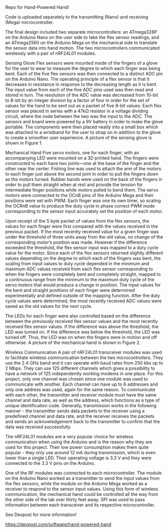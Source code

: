 Repo for Hand-Powered Hand!

Code is uploaded separately to the transmitting (Nano) and receiving (Mega) microcontroller.

The final design included two separate microcontrollers: an ATmega328P on the Arduino Nano on the user side to take the flex sensor readings, and an ATmega2560 on the Arduino Mega on the mechanical side to translate the sensor data into hand motion. The two microcontrollers communicated wirelessly with a pair of nRF24L01 modules.

Sensing Glove
Flex sensors were mounted inside of the fingers of a glove for the user to wear to measure the degree to which each finger was being bent. Each of the five flex sensors was then connected to a distinct ADC pin on the Arduino Nano. The operating principle of a flex sensor is that it decreases in resistance in response to the decreasing length as it is bent. The input value from each of the five ADC pins used was then read and stored in turn. The resolution of the ADC value was decreased from 10-bit to 8-bit by an integer division by a factor of four in order for the set of values for the hand to be sent out as a packet of five 8-bit values. Each flex sensor was placed in series with a 47kΩ resistor in a voltage dividing circuit, where the node between the two was the input to the ADC. The sensors and board were powered by a 9V battery in order to make the glove portable. The components were then placed neatly into a small box which was attached to a wristband for the user to strap on in addition to the glove to create a smoother user experience. A picture of the sensing glove is shown in Figure 1.

Mechanical Hand
Five servo motors, one for each finger, with an accompanying LED were mounted on a 3D printed hand. The fingers were constructed to each have two joints—one at the base of the finger and the other near the center. Fishing line was used to attach the arm of the motors to each finger just above the second joint in order to pull the fingers down as the motors turned. Rubber bands were used on the back of the fingers in order to pull them straight when at rest and provide the tension for intermediate finger positions while motors pulled to bend them. The servo motors were connected to the OCnB pins of the Arduino Mega and their positions were set with PWM. Each finger was one its own timer, so scaling the OCRnB value to produce the duty cycle in phase correct PWM mode corresponding to the sensor input accurately set the position of each motor.

Upon receipt of the 5 byte packet of values from the flex sensors, the values for each finger were first compared with the values received in the previous packet. If the most recently received value for a given finger was under the threshold of three units away from the old value, no change of the corresponding motor’s position was made. However if the difference exceeded the threshold, the flex sensor input was mapped to a duty cycle value for the motor. Since each of the flex sensors returned slightly different values depending on the degree to which each of the fingers was bent, the scaling from input values to duty cycle depended in the minimum and maximum ADC values received from each flex sensor corresponding to when the fingers were completely bent and completely straight, mapped to a continuous range from the minimum to the maximum duty cycle of the servo motors that would produce a change in position. The input values for the bent and straight positions of each finger were determined experimentally and defined outside of the mapping function. After the duty cycle values were determined, the most recently received ADC values were saved as the old values for the next cycle.

The LEDs for each finger were also controlled based on the difference between the previously received flex sensor values and the most recently received flex sensor values. If the difference was above the threshold, the LED was turned on. If the difference was below the threshold, the LED was turned off. Thus, the LED was on when the fingers were in motion and off otherwise. A picture of the mechanical hand is shown in Figure 2.

Wireless Communication
A pair of nRF24L01 transceiver modules was used to facilitate wireless communication between the two microcontrollers. They use the 2.4 GHz band and it can operate with baud rates from 250 kbs up to 2 Mbps. They can use 125 different channels which gives a possibility to have a network of 125 independently working modems in one place. For this project, only one channel was chosen since one module was used to communicate with another. Each channel can have up to 6 addresses and only one address was used, again for the same reason. To communicate with each other, the transmitter and receiver module must have the same channel and data rate, as well as the address, which functions as a type of unique identification code. Generally, transmission works in the following manner - the transmitter sends data packets to the receiver using a predefined channel and data rate, and the receiver receives the packets and sends an acknowledgement back to the transmitter to confirm that the data was received successfully.

The nRF24L01 modules are a very popular choice for wireless communication when using the Arduino and is the reason why they are used for this project. Their low power consumption makes them quite popular - they only use around 12 mA during transmission, which is even lower than a single LED. Their operating voltage is 3.3 V and they were connected to the 3.3 V pins on the Arduino.

One of the RF modules was connected to each microcontroller. The module on the Arduino Nano worked as a transmitter to send the input values from the flex sensors, while the module on the Arduino Mega worked as a receiver to respond to the sensor input values. Using this form of wireless communication, the mechanical hand could be controlled all the way from the other side of the lab over thirty feet away. SPI was used to pass information between each transceiver and its respective microcontroller.

See Devpost for more information!

https://devpost.com/software/hand-powered-hand
